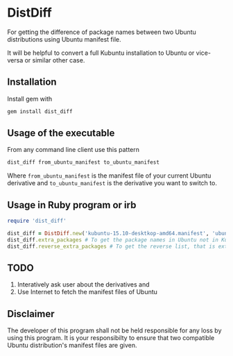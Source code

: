 DistDiff
========

For getting the difference of package names between two Ubuntu distributions using Ubuntu manifest file.

It will be helpful to convert a full Kubuntu installation to Ubuntu or vice-versa or similar other case.

Installation
------------
Install gem with

```ruby
gem install dist_diff
```

Usage of the executable
------------------------
From any command line client use this pattern

```bash
dist_diff from_ubuntu_manifest to_ubuntu_manifest
```
Where `from_ubuntu_manifest` is the manifest file of your current Ubuntu derivative and `to_ubuntu_manifest` is the derivative you want to switch to.

Usage in Ruby program or irb
----------------------------

```ruby
require 'dist_diff'

dist_diff = DistDiff.new('kubuntu-15.10-desktkop-amd64.manifest', 'ubuntu-15.10-desktkop-amd64.manifest')
dist_diff.extra_packages # To get the package names in Ubuntu not in Kubuntu
dist_diff.reverse_extra_packages # To get the reverse list, that is extra packages in Kubuntu
```

TODO
----
1. Interatively ask user about the derivatives and
2. Use Internet to fetch the manifest files of Ubuntu

Disclaimer
-----------

The developer of this program shall not be held responsible for any loss by using this program. It is your responsibilty to ensure that two compatible Ubuntu distribution's manifest files are given.